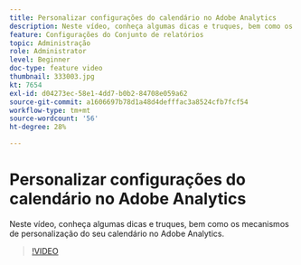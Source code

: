 ```yaml
---
title: Personalizar configurações do calendário no Adobe Analytics
description: Neste vídeo, conheça algumas dicas e truques, bem como os mecanismos de personalização do seu calendário no Adobe Analytics.
feature: Configurações do Conjunto de relatórios
topic: Administração
role: Administrator
level: Beginner
doc-type: feature video
thumbnail: 333003.jpg
kt: 7654
exl-id: d04273ec-58e1-4dd7-b0b2-84708e059a62
source-git-commit: a1606697b78d1a48d4defffac3a8524cfb7fcf54
workflow-type: tm+mt
source-wordcount: '56'
ht-degree: 28%

---
```


# Personalizar configurações do calendário no Adobe Analytics

Neste vídeo, conheça algumas dicas e truques, bem como os mecanismos de personalização do seu calendário no Adobe Analytics.

>[!VIDEO](https://video.tv.adobe.com/v/333003/?quality=12&learn=on)
